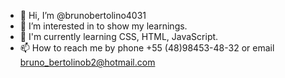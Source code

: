 - 👋 Hi, I’m @brunobertolino4031
- 👀 I’m interested in to show my learnings.
- 🌱 I'm currently learning CSS, HTML, JavaScript.
- 📫 How to reach me by phone +55 (48)98453-48-32 or email bruno_bertolinob2@hotmail.com


